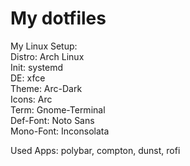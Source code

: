 # My dotfiles

My Linux Setup:  
Distro:       Arch Linux  
Init:         systemd  
DE:           xfce  
Theme:        Arc-Dark  
Icons:        Arc  
Term:         Gnome-Terminal  
Def-Font:     Noto Sans  
Mono-Font:    Inconsolata  
  
  
Used Apps: polybar, compton, dunst, rofi  
